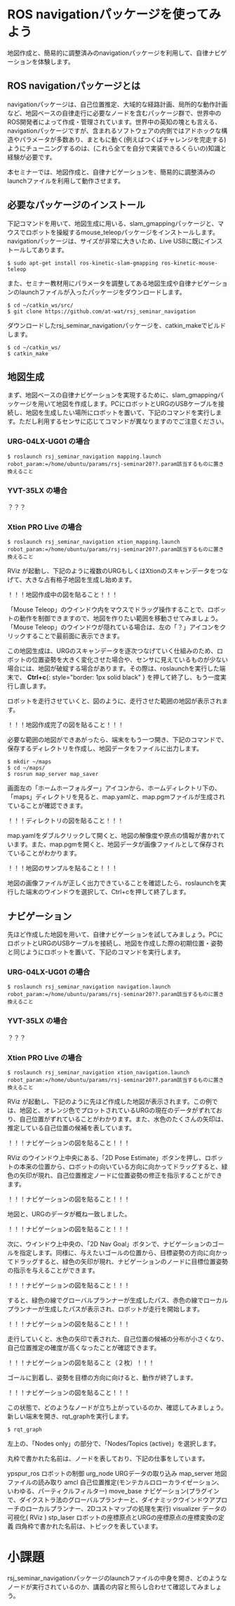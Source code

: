 # ROS navigationパッケージを使ってみよう
地図作成と、簡易的に調整済みのnavigationパッケージを利用して、自律ナビゲーションを体験します。

## ROS navigationパッケージとは

navigationパッケージは、自己位置推定、大域的な経路計画、局所的な動作計画など、地図ベースの自律走行に必要なノードを含むパッケージ群で、世界中のROS開発者によって作成・管理されています。世界中の英知の塊とも言える、navigationパッケージですが、含まれるソフトウェアの内側ではアドホックな構造やパラメータが多数あり、まともに動く(例えばつくばチャレンジを完走する)ようにチューニングするのは、(これら全てを自分で実装できるくらいの)知識と経験が必要です。

本セミナーでは、地図作成と、自律ナビゲーションを、簡易的に調整済みのlaunchファイルを利用して動作させます。

## 必要なパッケージのインストール

下記コマンドを用いて、地図生成に用いる、slam_gmappingパッケージと、マウスでロボットを操縦するmouse_teleopパッケージをインストールします。navigationパッケージは、サイズが非常に大きいため、Live USBに既にインストールしてあります。

```shell
$ sudo apt-get install ros-kinetic-slam-gmapping ros-kinetic-mouse-teleop
```

また、セミナー教材用にパラメータを調整してある地図生成や自律ナビゲーションのlaunchファイルが入ったパッケージをダウンロードします。

```shell
$ cd ~/catkin_ws/src/
$ git clone https://github.com/at-wat/rsj_seminar_navigation
```

ダウンロードしたrsj_seminar_navigationパッケージを、catkin_makeでビルドします。

```shell
$ cd ~/catkin_ws/
$ catkin_make
```

## 地図生成
まず、地図ベースの自律ナビゲーションを実現するために、slam_gmappingパッケージを用いて地図を作成します。PCにロボットとURGのUSBケーブルを接続し、地図を生成したい場所にロボットを置いて、下記のコマンドを実行します。ただし利用するセンサに応じてコマンドが異なりますのでご注意ください。

### URG-04LX-UG01 の場合
```shell
$ roslaunch rsj_seminar_navigation mapping.launch robot_param:=/home/ubuntu/params/rsj-seminar20??.param該当するものに置き換えること
```
### YVT-35LX の場合
？？？

### Xtion PRO Live の場合
```shell
$ roslaunch rsj_seminar_navigation xtion_mapping.launch robot_param:=/home/ubuntu/params/rsj-seminar20??.param該当するものに置き換えること
```

RViz が起動し、下記のように複数のURGもしくはXtionのスキャンデータをつなげて、大きな占有格子地図を生成し始めます。

！！！地図作成中の図を貼ること！！！

「Mouse Teleop」のウインドウ内をマウスでドラッグ操作することで、ロボットの動作を制御できますので、地図を作りたい範囲を移動させてみましょう。「Mouse Teleop」のウインドウが隠れている場合は、左の「？」アイコンをクリックすることで最前面に表示できます。

この地図生成は、URGのスキャンデータを逐次つなげていく仕組みのため、ロボットの位置姿勢を大きく変化させた場合や、センサに見えているものが少ない場合には、地図が破綻する場合があります。その際は、roslaunchを実行した端末で、 __Ctrl+c__{: style="border: 1px solid black" } を押して終了し、もう一度実行し直します。

ロボットを走行させていくと、図のように、走行させた範囲の地図が表示されます。

！！！地図作成完了の図を貼ること！！！

必要な範囲の地図ができあがったら、端末をもう一つ開き、下記のコマンドで、保存するディレクトリを作成し、地図データをファイルに出力します。

```shell
$ mkdir ~/maps
$ cd ~/maps/
$ rosrun map_server map_saver
```

画面左の「ホームホーフォルダー」アイコンから、ホームディレクトリ下の、「maps」ディレクトリを見ると、map.yamlと、map.pgmファイルが生成されていることが確認できます。

！！！ディレクトリの図を貼ること！！！

map.yamlをダブルクリックして開くと、地図の解像度や原点の情報が書かれています。また、map.pgmを開くと、地図データが画像ファイルとして保存されていることがわかります。

！！！地図のサンプルを貼ること！！！

地図の画像ファイルが正しく出力できていることを確認したら、roslaunchを実行した端末のウインドウを選択して、Ctrl+cを押して終了します。

## ナビゲーション
先ほど作成した地図を用いて、自律ナビゲーションを試してみましょう。PCにロボットとURGのUSBケーブルを接続し、地図を作成した際の初期位置・姿勢と同じようにロボットを置いて、下記のコマンドを実行します。

### URG-04LX-UG01 の場合
```shell
$ roslaunch rsj_seminar_navigation navigation.launch robot_param:=/home/ubuntu/params/rsj-seminar20??.param該当するものに置き換えること
```
### YVT-35LX の場合
？？？

### Xtion PRO Live の場合
```shell
$ roslaunch rsj_seminar_navigation xtion_navigation.launch robot_param:=/home/ubuntu/params/rsj-seminar20??.param該当するものに置き換えること
```

RViz が起動し、下記のように先ほど作成した地図が表示されます。この例では、地図と、オレンジ色でプロットされているURGの現在のデータがずれており、自己位置がずれていることがわかります。また、水色のたくさんの矢印は、推定している自己位置の候補を表しています。

！！！ナビゲーションの図を貼ること！！！

RViz のウインドウ上中央にある、「2D Pose Estimate」ボタンを押し、ロボットの本来の位置から、ロボットの向いている方向に向かってドラッグすると、緑色の矢印が現れ、自己位置推定ノードに位置姿勢の修正を指示することができます。

！！！ナビゲーションの図を貼ること！！！

地図と、URGのデータが概ね一致しました。

！！！ナビゲーションの図を貼ること！！！

次に、ウインドウ上中央の、「2D Nav Goal」ボタンで、ナビゲーションのゴールを指定します。同様に、与えたいゴールの位置から、目標姿勢の方向に向かってドラッグすると、緑色の矢印が現れ、ナビゲーションのノードに目標位置姿勢の指示を与えることができます。

！！！ナビゲーションの図を貼ること！！！

すると、緑色の線でグローバルプランナーが生成したパス、赤色の線でローカルプランナーが生成したパスが表示され、ロボットが走行を開始します。

！！！ナビゲーションの図を貼ること！！！

走行していくと、水色の矢印で表された、自己位置の候補の分布が小さくなり、自己位置推定の確度が高くなったことが確認できます。

！！！ナビゲーションの図を貼ること（２枚）！！！

ゴールに到着し、姿勢を目標の方向に向けると、動作が終了します。

！！！ナビゲーションの図を貼ること！！！

この状態で、どのようなノードが立ち上がっているのか、確認してみましょう。新しい端末を開き、rqt_graphを実行します。

```shell
$ rqt_graph
```

左上の、「Nodes only」の部分で、「Nodes/Topics (active)」を選択します。

丸枠で書かれた名前は、ノードを表しており、下記の仕事をしています。

ypspur_ros
ロボットの制御
urg_node
URGデータの取り込み
map_server
地図ファイルの読み取り
amcl
自己位置推定(モンテカルロローカライゼーション、いわゆる、パーティクルフィルター)
move_base
ナビゲーション(プラグインで、ダイクストラ法のグローバルプランナーと、ダイナミックウインドウアプローチのローカルプランナー、2Dコストマップの処理を実行)
visualizer
データの可視化( RViz )
stp_laser
ロボットの座標原点とURGの座標原点の座標変換の定義
四角枠で書かれた名前は、トピックを表しています。

# 小課題
rsj_seminar_navigationパッケージのlaunchファイルの中身を開き、どのようなノードが実行されているのか、講義の内容と照らし合わせて確認してみましょう。